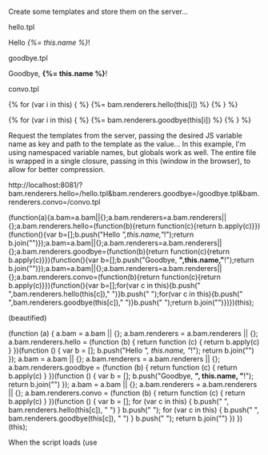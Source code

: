 Create some templates and store them on the server...

hello.tpl

  Hello <em>{%= this.name %}</em>!

goodbye.tpl

  Goodbye, <strong>{%= this.name %}</strong>!

convo.tpl

  {% for (var i in this) { %}
    {%= bam.renderers.hello(this[i]) %}
  {% } %}

  {% for (var i in this) { %}
    {%= bam.renderers.goodbye(this[i]) %}
  {% } %}


Request the templates from the server, passing the desired JS variable name as key and path to the template as the value...
In this example, I'm using namespaced variable names, but globals work as well. The entire file is wrapped in a single closure, passing in this (window in the browser), to allow for better compression.

http://localhost:8081/?bam.renderers.hello=/hello.tpl&bam.renderers.goodbye=/goodbye.tpl&bam.renderers.convo=/convo.tpl

  (function(a){a.bam=a.bam||{};a.bam.renderers=a.bam.renderers||{};a.bam.renderers.hello=(function(b){return function(c){return b.apply(c)}})(function(){var b=[];b.push("Hello <em>",this.name,"</em>!");return b.join("")});a.bam=a.bam||{};a.bam.renderers=a.bam.renderers||{};a.bam.renderers.goodbye=(function(b){return function(c){return b.apply(c)}})(function(){var b=[];b.push("Goodbye, <strong>",this.name,"</strong>!");return b.join("")});a.bam=a.bam||{};a.bam.renderers=a.bam.renderers||{};a.bam.renderers.convo=(function(b){return function(c){return b.apply(c)}})(function(){var b=[];for(var c in this){b.push("   ",bam.renderers.hello(this[c])," ")}b.push("  ");for(var c in this){b.push("   ",bam.renderers.goodbye(this[c])," ")}b.push(" ");return b.join("")})})(this);

(beautified)

  (function (a) {
      a.bam = a.bam || {};
      a.bam.renderers = a.bam.renderers || {};
      a.bam.renderers.hello = (function (b) {
          return function (c) {
              return b.apply(c)
          }
      })(function () {
          var b = [];
          b.push("Hello <em>", this.name, "</em>!");
          return b.join("")
      });
      a.bam = a.bam || {};
      a.bam.renderers = a.bam.renderers || {};
      a.bam.renderers.goodbye = (function (b) {
          return function (c) {
              return b.apply(c)
          }
      })(function () {
          var b = [];
          b.push("Goodbye, <strong>", this.name, "</strong>!");
          return b.join("")
      });
      a.bam = a.bam || {};
      a.bam.renderers = a.bam.renderers || {};
      a.bam.renderers.convo = (function (b) {
          return function (c) {
              return b.apply(c)
          }
      })(function () {
          var b = [];
          for (var c in this) {
              b.push("   ", bam.renderers.hello(this[c]), " ")
          }
          b.push("  ");
          for (var c in this) {
              b.push("   ", bam.renderers.goodbye(this[c]), " ")
          }
          b.push(" ");
          return b.join("")
      })
  })(this);


When the script loads (use <script>, $.getScript, or Sexy *wink*), you can render the template by calling the passed function name with the object to render...

usage

  console.log(bam.renderers.convo([
      {name:'dave'},
      {name:'furf'}
  ]));

  // outputs --> Hello <em>dave</em>! Hello <em>furf</em>! Goodbye, <strong>dave</strong>! Goodbye, <strong>furf</strong>! 
